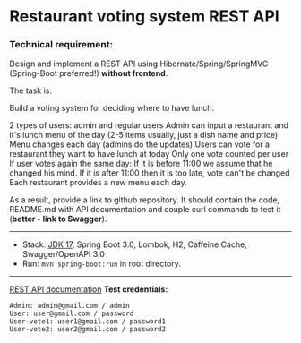 Restaurant voting system REST API
===============================

### Technical requirement:

Design and implement a REST API using Hibernate/Spring/SpringMVC (Spring-Boot preferred!) **without frontend**.

The task is:

Build a voting system for deciding where to have lunch.

2 types of users: admin and regular users
Admin can input a restaurant and it's lunch menu of the day (2-5 items usually, just a dish name and price)
Menu changes each day (admins do the updates)
Users can vote for a restaurant they want to have lunch at today
Only one vote counted per user
If user votes again the same day:
If it is before 11:00 we assume that he changed his mind.
If it is after 11:00 then it is too late, vote can't be changed
Each restaurant provides a new menu each day.

As a result, provide a link to github repository. It should contain the code, README.md with API documentation and couple curl commands to test it (**better - link to Swagger**).

-------------------------------------------------------------
* Stack: [JDK 17](http://jdk.java.net/17/), Spring Boot 3.0, Lombok, H2, Caffeine Cache, Swagger/OpenAPI 3.0
* Run: `mvn spring-boot:run` in root directory.
-----------------------------------------------------

[REST API documentation](http://localhost:8080/swagger-ui/index.html)
**Test credentials:**
```
Admin: admin@gmail.com / admin
User: user@gmail.com / password
User-vote1: user1@gmail.com / password1
User-vote2: user2@gmail.com / password2
```